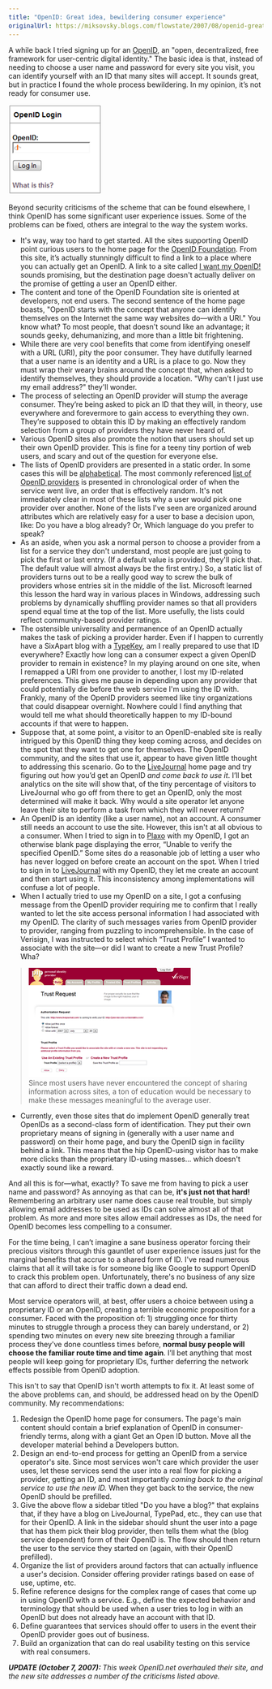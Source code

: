 ```yaml
---
title: "OpenID: Great idea, bewildering consumer experience"
originalUrl: https://miksovsky.blogs.com/flowstate/2007/08/openid-great-id.html
---
```


<p>
  A while back I tried signing up for an
  <a href="http://en.wikipedia.org/wiki/Openid">OpenID</a>, an &quot;open,
  decentralized, free framework for user-centric digital identity.&quot; The
  basic idea is that, instead of needing to choose a user name and password for
  every site you visit, you can identify yourself with an ID that many sites
  will accept. It sounds great, but in practice I found the whole process
  bewildering. In my opinion, it’s not ready for consumer use.&nbsp;
</p>
<p>
  <img alt="image" src="/images/flowstate/image_thumb_2.png" />
</p>
<p>
  Beyond security criticisms of the scheme that can be found elsewhere, I think
  OpenID has some significant user experience issues. Some of the problems can
  be fixed, others are integral to the way the system works.&nbsp;
</p>

<ul>
  <li>
    It's way, way too hard to get started. All the sites supporting OpenID point
    curious users to the home page for the
    <a href="http://openid.net">OpenID Foundation</a>. From this site, it’s
    actually stunningly difficult to find a link to a place where you can
    actually get an OpenID. A link to a site called
    <a href="http://iwantmyopenid.org/">I want my OpenID!</a> sounds promising,
    but the destination page doesn't actually deliver on the promise of getting
    a user an OpenID either.&nbsp;
  </li>

  <li>
    The content and tone of the OpenID Foundation site is oriented at
    developers, not end users. The second sentence of the home page boasts,
    &quot;OpenID starts with the concept that anyone can identify themselves on
    the Internet the same way websites do—with a URI.&quot; You know what? To
    most people, that doesn't sound like an advantage; it sounds geeky,
    dehumanizing, and more than a little bit frightening.&nbsp;
  </li>

  <li>
    While there are very cool benefits that come from identifying oneself with a
    URL (URI), pity the poor consumer. They have dutifully learned that a user
    name is an identity and a URL is a place to go. Now they must wrap their
    weary brains around the concept that, when asked to identify themselves,
    they should provide a location. &quot;Why can't I just use my email
    address?&quot; they'll wonder.
  </li>

  <li>
    The process of selecting an OpenID provider will stump the average consumer.
    They’re being asked to pick an ID that they will, in theory, use everywhere
    and forevermore to gain access to everything they own. They’re supposed to
    obtain this ID by making an effectively random selection from a group of
    providers they have never heard of.
  </li>

  <li>
    Various OpenID sites also promote the notion that users should set up their
    own OpenID provider. This is fine for a teeny tiny portion of web users, and
    scary and out of the question for everyone else.
  </li>

  <li>
    The lists of OpenID providers are presented in a static order. In some cases
    this will be
    <a href="http://iwantmyopenid.org/about/openid">alphabetical</a>. The most
    commonly referenced
    <a href="http://openid.net/wiki/index.php/OpenIDServers"
      >list of OpenID providers</a
    >
    is presented in chronological order of when the service went live, an order
    that is effectively random. It's not immediately clear in most of these
    lists why a user would pick one provider over another. None of the lists
    I've seen are organized around attributes which are relatively easy for a
    user to base a decision upon, like: Do you have a blog already? Or, Which
    language do you prefer to speak?
  </li>

  <li>
    As an aside, when you ask a normal person to choose a provider from a list
    for a service they don't understand, most people are just going to pick the
    first or last entry. (If a default value is provided, they'll pick that. The
    default value will almost always be the first entry.) So, a static list of
    providers turns out to be a really good way to screw the bulk of providers
    whose entries sit in the middle of the list. Microsoft learned this lesson
    the hard way in various places in Windows, addressing such problems by
    dynamically shuffling provider names so that all providers spend equal time
    at the top of the list. More usefully, the lists could reflect
    community-based provider ratings.
  </li>

  <li>
    The ostensible universality and permanence of an OpenID actually makes the
    task of picking a provider harder. Even if I happen to currently have a
    SixApart blog with a <a href="http://www.sixapart.com/typekey/">TypeKey</a>,
    am I really prepared to use that ID everywhere? Exactly how long can a
    consumer expect a given OpenID provider to remain in existence? In my
    playing around on one site, when I remapped a URI from one provider to
    another, I lost my ID-related preferences. This gives me pause in depending
    upon any provider that could potentially die before the web service I'm
    using the ID with. Frankly, many of the OpenID providers seemed like tiny
    organizations that could disappear overnight. Nowhere could I find anything
    that would tell me what should theoretically happen to my ID-bound accounts
    if that were to happen.
  </li>

  <li>
    Suppose that, at some point, a visitor to an OpenID-enabled site is really
    intrigued by this OpenID thing they keep coming across, and decides on the
    spot that they want to get one for themselves. The OpenID community, and the
    sites that use it, appear to have given little thought to addressing this
    scenario. Go to the
    <a href="http://www.livejournal.com/">LiveJournal</a> home page and try
    figuring out how you’d get an OpenID <em>and come back to use it</em>. I’ll
    bet analytics on the site will show that, of the tiny percentage of visitors
    to LiveJournal who go off from there to get an OpenID, only the most
    determined will make it back. Why would a site operator let anyone leave
    their site to perform a task from which they will never return?&nbsp;
  </li>

  <li>
    An OpenID is an identity (like a user name), not an account. A consumer
    still needs an account to use the site. However, this isn't at all obvious
    to a consumer. When I tried to sign in to
    <a href="http://plaxo.net">Plaxo</a> with my OpenID, I got an otherwise
    blank page displaying the error, “Unable to verify the specified OpenID.”
    Some sites do a reasonable job of letting a user who has never logged on
    before create an account on the spot. When I tried to sign in to
    <a href="http://livejournal.com">LiveJournal</a> with my OpenID, they let me
    create an account and then start using it. This inconsistency among
    implementations will confuse a lot of people.
  </li>

  <li>
    When I actually tried to use my OpenID on a site, I got a confusing message
    from the OpenID provider requiring me to confirm that I really wanted to let
    the site access personal information I had associated with my OpenID. The
    clarity of such messages varies from OpenID provider to provider, ranging
    from puzzling to incomprehensible. In the case of Verisign, I was instructed
    to select which “Trust Profile” I wanted to associate with the site—or did I
    want to create a new Trust Profile? Wha?
  </li>
</ul>
<blockquote>
  <p>
    <img src="/images/flowstate/OpenID%20Trust%20Request_thumb.png" />
    <br />Since most users have never encountered the concept of sharing
    information across sites, a ton of education would be necessary to make
    these messages meaningful to the average user.
  </p>
</blockquote>
<ul>
  <li>
    Currently, even those sites that do implement OpenID generally treat OpenIDs
    as a second-class form of identification. They put their own proprietary
    means of signing in (generally with a user name and password) on their home
    page, and bury the OpenID sign in facility behind a link. This means that
    the hip OpenID-using visitor has to make more clicks than the proprietary
    ID-using masses... which doesn't exactly sound like a reward.
  </li>
</ul>
<p>
  And all this is for—what, exactly? To save me from having to pick a user name
  and password? As annoying as that can be,
  <strong>it's just not that hard!</strong> Remembering an arbitrary user name
  does cause real trouble, but simply allowing email addresses to be used as IDs
  can solve almost all of that problem. As more and more sites allow email
  addresses as IDs, the need for OpenID becomes less compelling to a consumer.
</p>
<p>
  For the time being, I can’t imagine a sane business operator forcing their
  precious visitors through this gauntlet of user experience issues just for the
  marginal benefits that accrue to a shared form of ID. I've read numerous
  claims that all it will take is for someone big like Google to support OpenID
  to crack this problem open. Unfortunately, there's no business of any size
  that can afford to direct their traffic down a dead end.
</p>
<p>
  Most service operators will, at best, offer users a choice between using a
  proprietary ID or an OpenID, creating a terrible economic proposition for a
  consumer. Faced with the proposition of: 1) struggling once for thirty minutes
  to struggle through a process they can barely understand, or 2) spending two
  minutes on every new site breezing through a familiar process they've done
  countless times before,
  <strong
    >normal busy people will choose the familiar route time and time
    again</strong
  >. I’ll bet anything that most people will keep going for proprietary IDs,
  further deferring the network effects possible from OpenID adoption.
</p>
<p>
  This isn't to say that OpenID isn't worth attempts to fix it. At least some of
  the above problems can, and should, be addressed head on by the OpenID
  community. My recommendations:
</p>
<ol>
  <li>
    Redesign the OpenID home page for consumers. The page's main content should
    contain a brief explanation of OpenID in consumer-friendly terms, along with
    a giant Get an Open ID button. Move all the developer material behind a
    Developers button.
  </li>

  <li>
    Design an end-to-end process for getting an OpenID from a service operator's
    site. Since most services won't care which provider the user uses, let these
    services send the user into a real flow for picking a provider, getting an
    ID, and most importantly
    <em>coming back to the original service to use the new ID.</em> When they
    get back to the service, the new OpenID should be prefilled.
  </li>

  <li>
    Give the above flow a sidebar titled &quot;Do you have a blog?&quot; that
    explains that, if they have a blog on LiveJournal, TypePad, etc., they can
    use that for their OpenID. A link in the sidebar should shunt the user into
    a page that has them pick their blog provider, then tells them what the
    (blog service dependent) form of their OpenID is. The flow should then
    return the user to the service they started on (again, with their OpenID
    prefilled).
  </li>

  <li>
    Organize the list of providers around factors that can actually influence a
    user's decision. Consider offering provider ratings based on ease of use,
    uptime, etc.
  </li>

  <li>
    Refine reference designs for the complex range of cases that come up in
    using OpenID with a service. E.g., define the expected behavior and
    terminology that should be used when a user tries to log in with an OpenID
    but does not already have an account with that ID.
  </li>

  <li>
    Define guarantees that services should offer to users in the event their
    OpenID provider goes out of business.
  </li>

  <li>
    Build an organization that can do real usability testing on this service
    with real consumers.
  </li>
</ol>

<p>
  <em
    ><strong>UPDATE (October 7, 2007): </strong>This week OpenID.net overhauled
    their site, and the new site addresses a number of the criticisms listed
    above.</em
  >
</p>
